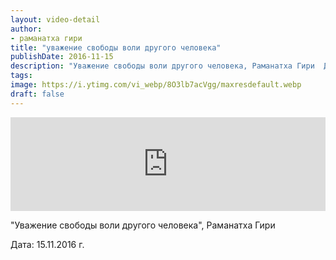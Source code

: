 ```yaml
---
layout: video-detail
author:
- раманатха гири
title: "уважение свободы воли другого человека"
publishDate: 2016-11-15
description: "Уважение свободы воли другого человека, Раманатха Гири  Дата  15.11.2016 г."
tags: 
image: https://i.ytimg.com/vi_webp/8O3lb7acVgg/maxresdefault.webp
draft: false
---
```


<iframe width="100%" src="https://www.youtube.com/embed/8O3lb7acVgg" frameborder="0" allowfullscreen=""></iframe> 

 "Уважение свободы воли другого человека", Раманатха Гири

 Дата: 15.11.2016 г.

  

 